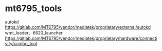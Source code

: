 # mt6795_tools

autokd https://gitlab.com/MT6795/vendor/mediatek/proprietary/external/autokd
wmt_loader、6620_launcher https://gitlab.com/MT6795/vendor/mediatek/proprietary/hardware/connectivity/combo_tool
